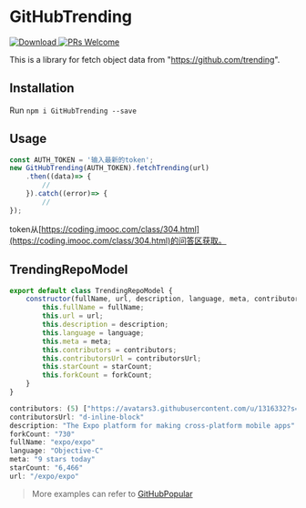 # GitHubTrending

[![Download](https://img.shields.io/badge/Download-v5.0.0-ff69b4.svg) ](https://www.npmjs.com/package/GitHubTrending)
[ ![PRs Welcome](https://img.shields.io/badge/PRs-Welcome-brightgreen.svg)](https://github.com/crazycodeboy/GitHubTrending/pulls)

This is a library for fetch object data from "https://github.com/trending".



## Installation

Run `npm i GitHubTrending --save`

## Usage

```JavaScript
const AUTH_TOKEN = '输入最新的token';
new GitHubTrending(AUTH_TOKEN).fetchTrending(url)
    .then((data)=> {
        //
    }).catch((error)=> {
        //
});
```
token从[https://coding.imooc.com/class/304.html](https://coding.imooc.com/class/304.html)的问答区获取。


TrendingRepoModel
-------

```js
export default class TrendingRepoModel {
    constructor(fullName, url, description, language, meta, contributors, contributorsUrl, starCount, forkCount) {
        this.fullName = fullName;
        this.url = url;
        this.description = description;
        this.language = language;
        this.meta = meta;
        this.contributors = contributors;
        this.contributorsUrl = contributorsUrl;
        this.starCount = starCount;
        this.forkCount = forkCount;
    }
}

```


```js
contributors: (5) ["https://avatars3.githubusercontent.com/u/1316332?s=40&amp;v=4", "https://avatars1.githubusercontent.com/u/90494?s=40&amp;v=4", "https://avatars1.githubusercontent.com/u/379606?s=40&amp;v=4", "https://avatars1.githubusercontent.com/u/1151041?s=40&amp;v=4", "https://avatars2.githubusercontent.com/u/1348527?s=40&amp;v=4"]
contributorsUrl: "d-inline-block"
description: "The Expo platform for making cross-platform mobile apps"
forkCount: "730"
fullName: "expo/expo"
language: "Objective-C"
meta: "9 stars today"
starCount: "6,466"
url: "/expo/expo"
```

>More examples can refer to [GitHubPopular](https://github.com/crazycodeboy/GitHubPopular)
